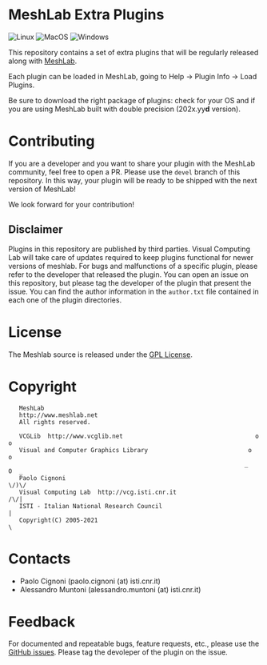 # MeshLab Extra Plugins

![Linux](https://github.com/cnr-isti-vclab/meshlab-extra-plugins/workflows/Linux/badge.svg)
![MacOS](https://github.com/cnr-isti-vclab/meshlab-extra-plugins/workflows/MacOS/badge.svg)
![Windows](https://github.com/cnr-isti-vclab/meshlab-extra-plugins/workflows/Windows/badge.svg)

This repository contains a set of extra plugins that will be regularly released along with [MeshLab](https://github.com/cnr-isti-vclab/meshlab).

Each plugin can be loaded in MeshLab, going to Help -> Plugin Info -> Load Plugins.

Be sure to download the right package of plugins: check for your OS and if you are using MeshLab built with double precision (202x.yy**d** version).

# Contributing

If you are a developer and you want to share your plugin with the MeshLab community, feel free to open a PR.
Please use the `devel` branch of this repository. In this way, your plugin will be ready to be shipped with the next version of MeshLab!

We look forward for your contribution!

## Disclaimer

Plugins in this repository are published by third parties.
Visual Computing Lab will take care of updates required to keep plugins functional for newer versions of meshlab.
For bugs and malfunctions of a specific plugin, please refer to the developer that released the plugin.
You can open an issue on this repository, but please tag the developer of the plugin that present the issue.
You can find the author information in the `author.txt` file contained in each one of the plugin directories.

# License

 The Meshlab source is released under the [GPL License](LICENSE.txt).

# Copyright

```
   MeshLab
   http://www.meshlab.net
   All rights reserved.

   VCGLib  http://www.vcglib.net                                     o o
   Visual and Computer Graphics Library                            o     o
                                                                  _   O  _
   Paolo Cignoni                                                    \/)\/
   Visual Computing Lab  http://vcg.isti.cnr.it                    /\/|
   ISTI - Italian National Research Council                           |
   Copyright(C) 2005-2021                                             \
```

# Contacts

 - Paolo Cignoni (paolo.cignoni (at) isti.cnr.it)
 - Alessandro Muntoni (alessandro.muntoni (at) isti.cnr.it)

# Feedback

For documented and repeatable bugs, feature requests, etc., please use the [GitHub issues](https://github.com/cnr-isti-vclab/meshlab-extra-plugins/issues).
Please tag the devoleper of the plugin on the issue.
